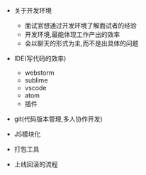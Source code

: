 * 关于开发环境
    + 面试官想通过开发环境了解面试者的经验
    + 开发环境,最能体现工作产出的效率
    + 会以聊天的形式为主,而不是出具体的问题

* IDE(写代码的效率)
    + webstorm
    + sublime
    + vscode
    + atom  
    + 插件   
* git(代码版本管理,多人协作开发)
* JS模块化
* 打包工具
* 上线回滚的流程